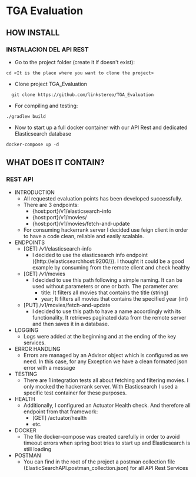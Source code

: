 # TGA Evaluation

## HOW INSTALL

### INSTALACION DEL API REST

- Go to the project folder (create it if doesn't exist):
```console
cd <It is the place where you want to clone the project>
```
- Clone project TGA_Evaluation
```console
  git clone https://github.com/linkstereo/TGA_Evaluation
```
- For compiling and testing:
```console
./gradlew build
```
- Now to start up a full docker container with our API Rest 
and dedicated Elasticsearch database
```console
docker-compose up -d
```

## WHAT DOES IT CONTAIN?

### REST API
- INTRODUCTION
  - All requested evaluation points has been developed successfully.
  - There are 3 endpoints:
    - {host:port}/v1/elasticsearch-info
    - {host:port}/v1/movies/
    - {host:port}/v1/movies/fetch-and-update
  - For consuming hackerrank server I decided use feign client in order to have a code clean, reliable and easily scalable.
- ENDPOINTS
  - [GET] /v1/elasticsearch-info
    - I decided to use the elasticsearch info endpoint ({http://elasticsearchhost:9200/}). I thought it could be a good example by consuming from the remote client and check healthy 
  - [GET] /v1/movies
    - I decided to use this path following a simple naming. It can be used without parameters or one or both. The parameter are:
      - title: It filters all movies that contains the title (string)
      - year; It filters all movies that contains the specified year (int)
  - [PUT] /v1/movies/fetch-and-update
    - I decided to use this path to have a name accordingly with its functionality. It retrieves paginated data from the remote server and then saves it in a database.
- LOGGING
  - Logs were added at the beginning and at the ending of the key services.
- ERROR HANDLING
  - Errors are managed by an Advisor object which is configured as we need. In this case, for any Exception we have a clean formated json error with a message
- TESTING 
  - There are 1 integration tests all about fetching and filtering movies. I only mocked the hackerrank server. With Elasticsearch I used a specific test container for these purposes.
- HEALTH
  - Additionally, I configured an Actuator Health check. And therefore all endpoint from that framework:
    - [GET] /actuator/health
    - etc.
- DOCKER
  - The file docker-compose was created carefully in order to avoid timeout errors when spring boot tries to start up and Elasticsearch is still loading
- POSTMAN
  - You can find in the root of the project a postman collection file (ElasticSearchAPI.postman_collection.json) for all API Rest Services

